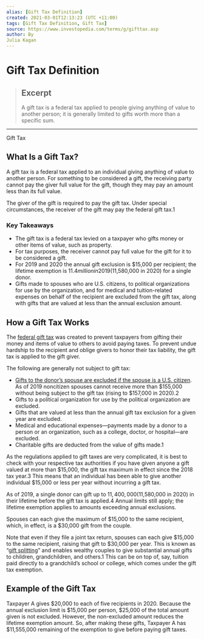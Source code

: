```yaml
---
alias: [Gift Tax Definition]
created: 2021-03-01T12:13:23 (UTC +11:00)
tags: [Gift Tax Definition, Gift Tax]
source: https://www.investopedia.com/terms/g/gifttax.asp
author: By
Julia Kagan
---
```


# Gift Tax Definition

> ## Excerpt
> A gift tax is a federal tax applied to people giving anything of value to another person; it is generally limited to gifts worth more than a specific sum.

---

Gift Tax
## What Is a Gift Tax?

A gift tax is a federal tax applied to an individual giving anything of value to another person. For something to be considered a gift, the receiving party cannot pay the giver full value for the gift, though they may pay an amount less than its full value.

The giver of the gift is required to pay the gift tax. Under special circumstances, the receiver of the gift may pay the federal gift tax.1

### Key Takeaways

-   The gift tax is a federal tax levied on a taxpayer who gifts money or other items of value, such as property.
-   For tax purposes, the receiver cannot pay full value for the gift for it to be considered a gift.
-   For 2019 and 2020 the annual gift exclusion is $15,000 per recipient; the lifetime exemption is $11.4 million in 2019 ($11,580,000 in 2020) for a single donor.
-   Gifts made to spouses who are U.S. citizens, to political organizations for use by the organization, and for medical and tuition-related expenses on behalf of the recipient are excluded from the gift tax, along with gifts that are valued at less than the annual exclusion amount.

## How a Gift Tax Works

The [federal gift tax](https://www.investopedia.com/financial-edge/0412/what-are-gift-taxes.aspx) was created to prevent taxpayers from gifting their money and items of value to others to avoid paying taxes. To prevent undue hardship to the recipient and oblige givers to honor their tax liability, the gift tax is applied to the gift giver.

The following are generally not subject to gift tax:

-   [Gifts to the donor’s spouse are excluded if the spouse is a U.S. citizen](https://www.investopedia.com/terms/u/unlimited-marital-deduction.asp). As of 2019 noncitizen spouses cannot receive more than $155,000 without being subject to the gift tax (rising to $157,000 in 2020).2
-   Gifts to a political organization for use by the political organization are excluded.
-   Gifts that are valued at less than the annual gift tax exclusion for a given year are excluded.
-   Medical and educational expenses—payments made by a donor to a person or an organization, such as a college, doctor, or hospital—are excluded.
-   Charitable gifts are deducted from the value of gifts made.1

As the regulations applied to gift taxes are very complicated, it is best to check with your respective tax authorities if you have given anyone a gift valued at more than $15,000, the gift tax maximum in effect since the 2018 tax year.3 This means that an individual has been able to give another individual $15,000 or less per year without incurring a gift tax.

As of 2019, a single donor can gift up to $11,400,000 ($11,580,000 in 2020) in their lifetime before the gift tax is applied.4 Annual limits still apply; the lifetime exemption applies to amounts exceeding annual exclusions.

Spouses can each give the maximum of $15,000 to the same recipient, which, in effect, is a $30,000 gift from the couple.

Note that even if they file a joint tax return, spouses can each give $15,000 to the same recipient, raising that gift to $30,000 per year. This is known as “[gift splitting](https://www.investopedia.com/terms/g/gift-splitting.asp)” and enables wealthy couples to give substantial annual gifts to children, grandchildren, and others.1 This can be on top of, say, tuition paid directly to a grandchild’s school or college, which comes under the gift tax exemption.

## Example of the Gift Tax

Taxpayer A gives $20,000 to each of five recipients in 2020. Because the annual exclusion limit is $15,000 per person, $25,000 of the total amount given is not excluded. However, the non-excluded amount reduces the lifetime exemption amount. So, after making these gifts, Taxpayer A has $11,555,000 remaining of the exemption to give before paying gift taxes.
